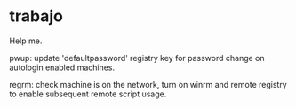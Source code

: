 # trabajo
Help me.

pwup: update 'defaultpassword' registry key for password change on autologin enabled machines.

regrm: check machine is on the network, turn on winrm and remote registry to enable subsequent remote script usage.
